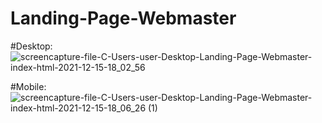# Landing-Page-Webmaster

#Desktop:
![screencapture-file-C-Users-user-Desktop-Landing-Page-Webmaster-index-html-2021-12-15-18_02_56](https://user-images.githubusercontent.com/74673812/146221880-6f8ee60e-b88c-42b5-a84b-0afa2d20548d.png)


#Mobile:
![screencapture-file-C-Users-user-Desktop-Landing-Page-Webmaster-index-html-2021-12-15-18_06_26 (1)](https://user-images.githubusercontent.com/74673812/146222030-b3ce2ec5-d352-479d-b8fb-6279ce32e7ba.png)
